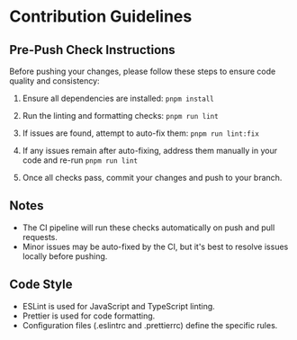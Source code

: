 # Contribution Guidelines

## Pre-Push Check Instructions

Before pushing your changes, please follow these steps to ensure code quality and consistency:

1. Ensure all dependencies are installed: `pnpm install`

2. Run the linting and formatting checks: `pnpm run lint`

3. If issues are found, attempt to auto-fix them: `pnpm run lint:fix`

4. If any issues remain after auto-fixing, address them manually in your code and re-run `pnpm run lint`

6. Once all checks pass, commit your changes and push to your branch.

## Notes

- The CI pipeline will run these checks automatically on push and pull requests.
- Minor issues may be auto-fixed by the CI, but it's best to resolve issues locally before pushing.

## Code Style
- ESLint is used for JavaScript and TypeScript linting.
- Prettier is used for code formatting.
- Configuration files (.eslintrc and .prettierrc) define the specific rules.
